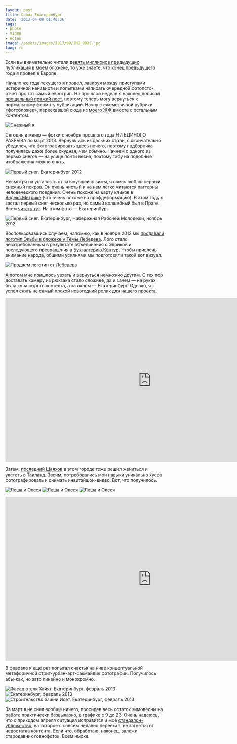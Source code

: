 ```yaml
---
layout: post
title: Снова Екатеринбург
date: '2013-04-08 01:46:36'
tags:
- photo
- video
- notes
image: /assets/images/2017/09/IMG_0925.jpg
lang: ru
---
```


Если вы внимательно читали [девять миллионов предыдущих публикаций](http://shouldgo.ru/tag/travel/) в моем бложеке, то уже знаете, что конец предыдущего года я провел в Европе.

Начало же года текущего я провел, лавируя между приступами истеричной ненависти и попытками написать очередной фотопсто-отчет про тот самый евротрип. На прошлой неделе я наконец дописал [прощальный пражий пост](http://shouldgo.ru/praga-the-end/ "Прага. The end of the line"), поэтому теперь могу вернуться к нормальному формату публикаций. Начну с ежемесячной рубрики «фотобложек», переехавшей сюда из [моего ЖЖ](http://shouldgo.livejournal.com/) вместе с остальным контентом.

![Снежный я](/assets/images/2017/09/IMG_0947.jpg)

Сегодня в меню — фотки с ноября прошлого года НИ ЕДИНОГО РАЗРЫВА по март 2013. Вернувшись из дальних стран, я окончательно убедился, что фотографировать здесь нечего, поэтому подборочка получилась даже более скудная, чем обычно. Начнем с одного из первых снегов — на улице почти весна, поэтому табу на подобные изображения можно снять.

![Первый снег. Екатеринбург 2012](/assets/images/2017/09/IMG_0879.jpg)

Несмотря на усталость от затянувшейся зимы, я очень люблю первый снежный покров. Он очень чистый и на нем легко читаются паттерны человеческого повдения. Очень похоже на карту кликов в [Яндекс.Метрике](http://metrika.yandex.ru) (что очень похоже на профдеформацию). В этом году я застал первый снег несколько раз, но самый волшебный был в Праге. Всем [читать тут](http://shouldgo.ru/praga-the-end/ "Прага. The end of the line"). На этом фото — Екатеринбург.

![Первый снег. Екатеринбург, Набережная Рабочей Молодежи, ноябрь 2012](/assets/images/2017/09/IMG_0925.jpg)

Воспользовавшись случаем, напомню, как в ноябре 2012 мы [продавали логотип Эльбы в бложеке у Тёмы Лебедева](http://tema.livejournal.com/1270128.html). Лого стало незатребованным в результате объединения с Эврикой и последующего превращения в [Бухгалтерию.Контур](http://b-kontur.ru). Чтобы привлечь внимание народа, общими усилиями мы подготовили такой вот визуал.

![Продаем логотип от Лебедева](/assets/images/2017/09/startupkit.jpg)

А потом мне пришлось уехать и вернуться немножко другим. С тех пор доставать камеру из рюкзака стало сложнее, да и зачем — на руках была куча сырого контента, а за окном — Екатеринбург. Однако, я успел снять не самый плохой новогодний ролик для [нашего проекта](http://b-kontur.ru).

<iframe width="920" height="517" src="https://www.youtube.com/embed/0ktPnr28BcI?rel=0" frameborder="0" allowfullscreen></iframe>

Затем, [последний Шаяхов](http://twitter.com/saintvitt) в этом городе тоже решил жениться и улететь в Таиланд. Засим, потребовались мои навыки уникально хуево фотографировать и снимать инвитэйшон-видео. Вот, что получилось.

![Леша и Олеся](/assets/images/2017/09/IMG_2551.jpg)
![Леша и Олеся](/assets/images/2017/09/IMG_2591.jpg)
![Леша и Олеся](/assets/images/2017/09/IMG_2623.jpg)

<iframe width="920" height="517" src="https://www.youtube.com/embed/5zJmKJLRn3o?rel=0" frameborder="0" allowfullscreen></iframe>

В феврале я еще раз попытал счастья на ниве концептуальной метафоричной стрит-урбан-арт-сакмайдик фотографии. Получилось абы-как, но зато линейно и монохромно.

![Фасад отеля Хайят. Екатеринбург, февраль 2013](/assets/images/2017/09/IMG_2650.jpg)
![Екатеринбург, февраль 2013](/assets/images/2017/09/IMG_2645.jpg)
![Строительство башни Исет. Екатеринбург, февраль 2013](/assets/images/2017/09/IMG_2653.jpg)

За март я не снял вообще ничего, просидев весь остаток зимовесны на работе практически безвылазно, в графике с 9 до 23. Очень надеюсь, что с приходом апреля ситуация исправится и моё [стандалон-убложество](http://shouldgo.ru), на которое я совсем недавно переехал, не загнется от недостатка контента. Если что, обработаю, наконец, залежи стародавних говнофоток. Всем чмоке.
